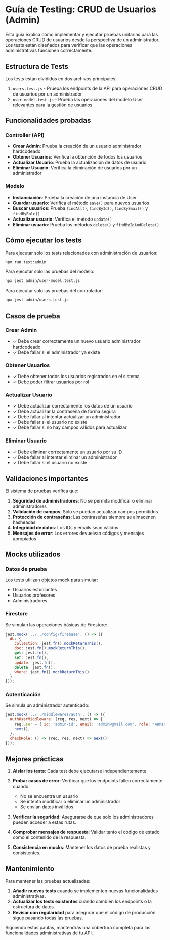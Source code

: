 # Guía de Testing: CRUD de Usuarios (Admin)

Esta guía explica cómo implementar y ejecutar pruebas unitarias para las operaciones CRUD de usuarios desde la perspectiva de un administrador. Los tests están diseñados para verificar que las operaciones administrativas funcionen correctamente.

## Estructura de Tests

Los tests están divididos en dos archivos principales:

1. `users.test.js` - Prueba los endpoints de la API para operaciones CRUD de usuarios por un administrador
2. `user-model.test.js` - Prueba las operaciones del modelo User relevantes para la gestión de usuarios

## Funcionalidades probadas

### Controller (API)

- **Crear Admin**: Prueba la creación de un usuario administrador hardcodeado
- **Obtener Usuarios**: Verifica la obtención de todos los usuarios
- **Actualizar Usuario**: Prueba la actualización de datos de usuario
- **Eliminar Usuario**: Verifica la eliminación de usuarios por un administrador

### Modelo

- **Instanciación**: Prueba la creación de una instancia de User
- **Guardar usuario**: Verifica el método `save()` para nuevos usuarios
- **Buscar usuarios**: Prueba `findAll()`, `findById()`, `findByEmail()` y `findByRole()`
- **Actualizar usuario**: Verifica el método `update()`
- **Eliminar usuario**: Prueba los métodos `delete()` y `findByIdAndDelete()`

## Cómo ejecutar los tests

Para ejecutar solo los tests relacionados con administración de usuarios:

```bash
npm run test:admin
```

Para ejecutar solo las pruebas del modelo:

```bash
npx jest admin/user-model.test.js
```

Para ejecutar solo las pruebas del controlador:

```bash
npx jest admin/users.test.js
```

## Casos de prueba

### Crear Admin
- ✓ Debe crear correctamente un nuevo usuario administrador hardcodeado
- ✓ Debe fallar si el administrador ya existe

### Obtener Usuarios
- ✓ Debe obtener todos los usuarios registrados en el sistema
- ✓ Debe poder filtrar usuarios por rol

### Actualizar Usuario
- ✓ Debe actualizar correctamente los datos de un usuario
- ✓ Debe actualizar la contraseña de forma segura
- ✓ Debe fallar al intentar actualizar un administrador
- ✓ Debe fallar si el usuario no existe
- ✓ Debe fallar si no hay campos válidos para actualizar

### Eliminar Usuario
- ✓ Debe eliminar correctamente un usuario por su ID
- ✓ Debe fallar al intentar eliminar un administrador
- ✓ Debe fallar si el usuario no existe

## Validaciones importantes

El sistema de pruebas verifica que:

1. **Seguridad de administradores**: No se permita modificar o eliminar administradores
2. **Validación de campos**: Solo se puedan actualizar campos permitidos
3. **Protección de contraseñas**: Las contraseñas siempre se almacenen hasheadas
4. **Integridad de datos**: Los IDs y emails sean válidos
5. **Mensajes de error**: Los errores devuelvan códigos y mensajes apropiados

## Mocks utilizados

### Datos de prueba
Los tests utilizan objetos mock para simular:

- Usuarios estudiantes
- Usuarios profesores
- Administradores

### Firestore
Se simulan las operaciones básicas de Firestore:

```javascript
jest.mock('../../config/firebase', () => ({
  db: {
    collection: jest.fn().mockReturnThis(),
    doc: jest.fn().mockReturnThis(),
    get: jest.fn(),
    set: jest.fn(),
    update: jest.fn(),
    delete: jest.fn(),
    where: jest.fn().mockReturnThis()
  }
}));
```

### Autenticación
Se simula un administrador autenticado:

```javascript
jest.mock('../../middlewares/auth', () => ({
  authUserMiddleware: (req, res, next) => {
    req.user = { id: 'admin-id', email: 'admin@gmail.com', role: 'ADMIN' };
    next();
  },
  checkRole: () => (req, res, next) => next()
}));
```

## Mejores prácticas

1. **Aislar los tests**: Cada test debe ejecutarse independientemente.

2. **Probar casos de error**: Verificar que los endpoints fallen correctamente cuando:
   - No se encuentra un usuario
   - Se intenta modificar o eliminar un administrador
   - Se envían datos inválidos

3. **Verificar la seguridad**: Asegurarse de que solo los administradores pueden acceder a estas rutas.

4. **Comprobar mensajes de respuesta**: Validar tanto el código de estado como el contenido de la respuesta.

5. **Consistencia en mocks**: Mantener los datos de prueba realistas y consistentes.

## Mantenimiento

Para mantener las pruebas actualizadas:

1. **Añadir nuevos tests** cuando se implementen nuevas funcionalidades administrativas.
2. **Actualizar los tests existentes** cuando cambien los endpoints o la estructura de datos.
3. **Revisar con regularidad** para asegurar que el código de producción sigue pasando todas las pruebas.

Siguiendo estas pautas, mantendrás una cobertura completa para las funcionalidades administrativas de tu API.
